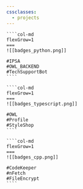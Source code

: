 ```yaml
---
cssclasses:
  - projects
---
```




`````col
````col-md
flexGrow=1
===
![[badges_python.png]]

#IPSA
#OWL_BACKEND
#TechSupportBot
````

````col-md
flexGrow=1
===
![[badges_typescript.png]]

#OWL
#Profile
#StyleShop
````

````col-md
flexGrow=1
===
![[badges_cpp.png]]

#CodeKeeper
#nFetch
#FileEncrypt
````
`````
